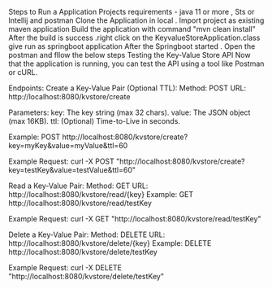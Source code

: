 Steps to Run a Application 
Projects requirements - java 11 or more , Sts or Intellij and postman
Clone the Application in local . 
Import project as existing maven application 
Build the application with command "mvn clean install"
After the build is success .right click on the KeyvalueStoreApplication.class give run as springboot application 
After the Springboot started .
Open the postman and fllow the below steps 
Testing the Key-Value Store API
Now that the application is running, you can test the API using a tool like Postman or cURL.

Endpoints:
Create a Key-Value Pair (Optional TTL):
Method: POST
URL: http://localhost:8080/kvstore/create

Parameters:
key: The key string (max 32 chars).
value: The JSON object (max 16KB).
ttl: (Optional) Time-to-Live in seconds.

Example:
POST http://localhost:8080/kvstore/create?key=myKey&value=myValue&ttl=60

Example Request:
curl -X POST "http://localhost:8080/kvstore/create?key=testKey&value=testValue&ttl=60"

Read a Key-Value Pair:
Method: GET
URL: http://localhost:8080/kvstore/read/{key}
Example:
GET http://localhost:8080/kvstore/read/testKey

Example Request:
curl -X GET "http://localhost:8080/kvstore/read/testKey"

Delete a Key-Value Pair:
Method: DELETE
URL: http://localhost:8080/kvstore/delete/{key}
Example:
DELETE http://localhost:8080/kvstore/delete/testKey

Example Request:
curl -X DELETE "http://localhost:8080/kvstore/delete/testKey"
